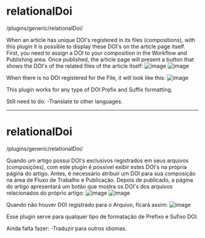 <b><h1>relationalDoi</h1></b>

/plugins/generic/relationalDoi/

When an article has unique DOI's registered in its files (compositions), with this plugin it is possible to display these DOI's on the article page itself. First, you need to assign a DOI to your composition in the Workflow and Publishing area. Once published, the article page will present a button that shows the DOI's of the related files of the article itself:
![image](https://user-images.githubusercontent.com/114300053/227531761-d6bfcb24-3ae1-4a42-a96e-0e1736ad634f.png)
![image](https://user-images.githubusercontent.com/114300053/227531935-2ff05de0-8915-4e2b-b6b3-3a13e2cca0a0.png)

When there is no DOI registered for the File, it will look like this:
![image](https://user-images.githubusercontent.com/114300053/227532178-0e6522a7-341f-4fa7-a91a-23642fedae03.png)




This plugin works for any type of DOI Prefix and Suffix formatting.


Still need to do:
-Translate to other languages.
<hr>


<b><h1>relationalDoi</h1></b>

/plugins/generic/relationalDoi/

Quando um artigo possui DOI's exclusivos registrados em seus arquivos (composições), com este plugin é possível exibir estes DOI's na própria página do artigo. Antes, é necessário atribuir um DOI para sua composição na área de Fluxo de Trabalho e Publicação. Depois de publicado, a página do artigo apresentará um botão que mostra os DOI's dos arquivos relacionados do próprio artigo:
![image](https://user-images.githubusercontent.com/114300053/227531761-d6bfcb24-3ae1-4a42-a96e-0e1736ad634f.png)
![image](https://user-images.githubusercontent.com/114300053/227531935-2ff05de0-8915-4e2b-b6b3-3a13e2cca0a0.png)

Quando não houver DOI registrado para o Arquivo, ficará assim:
![image](https://user-images.githubusercontent.com/114300053/227532178-0e6522a7-341f-4fa7-a91a-23642fedae03.png)




Esse plugin serve para qualquer tipo de formatação de Prefixo e Sufixo DOI.


Ainda falta fazer:
-Traduzir para outros idiomas.
